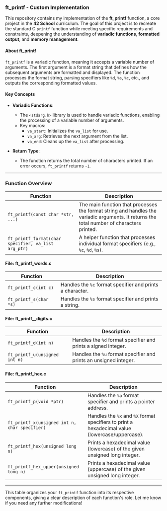 ### **ft_printf** - Custom Implementation

This repository contains my implementation of the **ft_printf** function, a core project in the **42 School** curriculum. The goal of this project is to recreate the standard C `printf` function while meeting specific requirements and constraints, deepening the understanding of **variadic functions**, **formatted output**, and **memory management**.

#### **About ft_printf**

`ft_printf` is a variadic function, meaning it accepts a variable number of arguments. The first argument is a format string that defines how the subsequent arguments are formatted and displayed. The function processes the format string, parsing specifiers like `%d`, `%s`, `%c`, etc., and outputs the corresponding formatted values.

#### **Key Concepts**

- **Variadic Functions**: 
  - The `<stdarg.h>` library is used to handle variadic functions, enabling the processing of a variable number of arguments.
  - Key macros:
    - `va_start`: Initializes the `va_list` for use.
    - `va_arg`: Retrieves the next argument from the list.
    - `va_end`: Cleans up the `va_list` after processing.

- **Return Type**: 
  - The function returns the total number of characters printed. If an error occurs, `ft_printf` returns `-1`.

---

### **Function Overview**

| **Function** | **Description** |
|--------------|-----------------|
| `ft_printf(const char *str, ...)` | The main function that processes the format string and handles the variadic arguments. It returns the total number of characters printed. |
| `ft_printf_format(char specifier, va_list arg_ptr)` | A helper function that processes individual format specifiers (e.g., `%c`, `%d`, `%s`). |

#### **File: ft_printf_words.c**

| **Function** | **Description** |
|--------------|-----------------|
| `ft_printf_c(int c)` | Handles the `%c` format specifier and prints a character. |
| `ft_printf_s(char *s)` | Handles the `%s` format specifier and prints a string. |

#### **File: ft_printf__digits.c**

| **Function** | **Description** |
|--------------|-----------------|
| `ft_printf_d(int n)` | Handles the `%d` format specifier and prints a signed integer. |
| `ft_printf_u(unsigned int n)` | Handles the `%u` format specifier and prints an unsigned integer. |

#### **File: ft_printf_hex.c**

| **Function** | **Description** |
|--------------|-----------------|
| `ft_printf_p(void *ptr)` | Handles the `%p` format specifier and prints a pointer address. |
| `ft_printf_x(unsigned int n, char specifier)` | Handles the `%x` and `%X` format specifiers to print a hexadecimal value (lowercase/uppercase). |
| `ft_printf_hex(unsigned long n)` | Prints a hexadecimal value (lowercase) of the given unsigned long integer. |
| `ft_printf_hex_upper(unsigned long n)` | Prints a hexadecimal value (uppercase) of the given unsigned long integer. |

---

This table organizes your `ft_printf` function into its respective components, giving a clear description of each function's role. Let me know if you need any further modifications!
